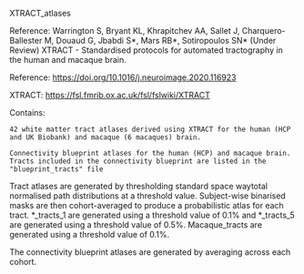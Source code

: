 XTRACT_atlases

Reference: Warrington S, Bryant KL, Khrapitchev AA, Sallet J, Charquero-Ballester M, Douaud G, Jbabdi S*, Mars RB*, Sotiropoulos SN* (Under Review) XTRACT - Standardised protocols for automated tractography in the human and macaque brain.

Reference: https://doi.org/10.1016/j.neuroimage.2020.116923

XTRACT: https://fsl.fmrib.ox.ac.uk/fsl/fslwiki/XTRACT

Contains:

	42 white matter tract atlases derived using XTRACT for the human (HCP and UK Biobank) and macaque (6 macaques) brain.

	Connectivity blueprint atlases for the human (HCP) and macaque brain. Tracts included in the connectivity blueprint are listed in the "blueprint_tracts" file


Tract atlases are generated by thresholding standard space waytotal normalised path distributions at a threshold value. Subject-wise binarised masks are then cohort-averaged to produce a probabilistic atlas for each tract. *_tracts_1 are generated using a threshold value of 0.1% and *_tracts_5 are generated using a threshold value of 0.5%. Macaque_tracts are generated using a threshold value of 0.1%.

The connectivity blueprint atlases are generated by averaging across each cohort.
